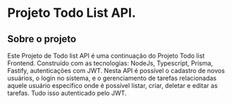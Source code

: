 # Projeto Todo List API.

## Sobre o projeto

Este Projeto de Todo list API é uma continuação do Projeto Todo list Frontend. Construído com as tecnologias: NodeJs, Typescript, Prisma, Fastify, autenticações com JWT. Nesta API é possível o cadastro de novos usuários, o login no sistema, e o gerenciamento de tarefas relacionadas aquele usuário específico onde é possível listar, criar, deletar e editar as tarefas. Tudo isso autenticado pelo JWT.
